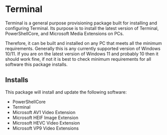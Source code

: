 # Terminal

Terminal is a general purpose provisioning package built for installing and configuring Terminal.
Its purpose is to install the latest version of Terminal, PowerShellCore, and Microsoft Media
Extensions on PCs.

Therefore, it can be built and installed on any PC that meets all the minimum requirements.
Generally this is any currently supported version of Windows 10/11. If you are on the latest version
of Windows 11 and probably 10 then it should work fine, if not it is best to check minimum
requirements for all software this package installs.

## Installs

This package will install and update the following software:

* PowerShellCore
* Terminal
* Microsoft AV1 Video Extension
* Microsoft HEIF Image Extension
* Microsoft HEVC Video Extension
* Microsoft VP9 Video Extensions